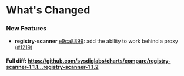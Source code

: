 # What's Changed

### New Features
- **registry-scanner** [e9ca8899](https://github.com/sysdiglabs/charts/commit/e9ca8899ef6ed780e2171bc746c6288ca3247a83): add the ability to work behind a proxy ([#1219](https://github.com/sysdiglabs/charts/issues/1219))
#### Full diff: https://github.com/sysdiglabs/charts/compare/registry-scanner-1.1.1...registry-scanner-1.1.2
